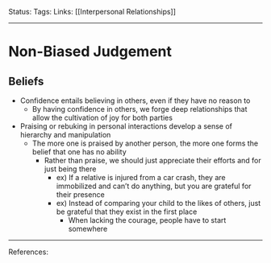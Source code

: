 Status:
Tags:
Links: [[Interpersonal Relationships]]
___
# Non-Biased Judgement
## Beliefs
- Confidence entails believing in others, even if they have no reason to
	- By having confidence in others, we forge deep relationships that allow the cultivation of joy for both parties
- Praising or rebuking in personal interactions develop a sense of hierarchy and manipulation
	- The more one is praised by another person, the more one forms the belief that one has no ability
		- Rather than praise, we should just appreciate their efforts and for just being there
			- ex) If a relative is injured from a car crash, they are immobilized and can’t do anything, but you are grateful for their presence
			- ex) Instead of comparing your child to the likes of others, just be grateful that they exist in the first place
				- When lacking the courage, people have to start somewhere
___
References:
